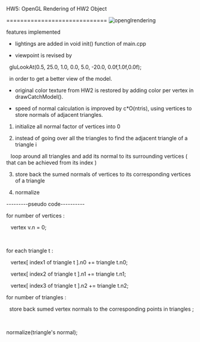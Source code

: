 HW5: OpenGL Rendering of HW2 Object

=============================
![openglrendering](https://user-images.githubusercontent.com/36324014/50729734-2ecb3200-1182-11e9-8394-446aba9f9d4f.JPG)


features implemented

- lightings are added in void init() function of main.cpp

- viewpoint is revised by 

  gluLookAt(0.5, 25.0, 1.0, 0.0, 5.0, -20.0, 0.0f,1.0f,0.0f); 

  in order to get a better view of the model.

- original color texture from HW2 is restored by adding color per vertex in drawCatchModel().

- speed of normal calculation is improved by c*O(ntris), using vertices to store normals of adjacent triangles.

1. initialize all normal factor of vertices into 0

2. instead of going over all the triangles to find the adjacent triangle of a triangle i

   loop around all triangles and add its normal to its surrounding vertices ( that can be achieved from its index )

3. store back the sumed normals of vertices to its corresponding vertices of a triangle

4. normalize

---------pseudo code----------

for number of vertices :   

   vertex v.n = 0;

  

for each triangle t :

   vertex[ index1 of triangle t ].n0 += triangle t.n0;

   vertex[ index2 of triangle t ].n1 += triangle t.n1;

   vertex[ index3 of triangle t ].n2 += triangle t.n2;


for number of triangles :

  store back sumed vertex normals to the corresponding points in triangles ;

 

normalize(triangle's normal);





